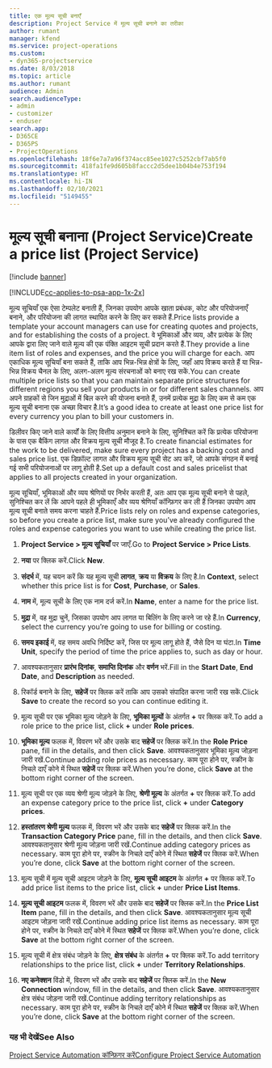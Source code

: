 ```yaml
---
title: एक मूल्य सूची बनाएँ
description: Project Service में मूल्य सूची बनाने का तरीका
author: rumant
manager: kfend
ms.service: project-operations
ms.custom:
- dyn365-projectservice
ms.date: 8/03/2018
ms.topic: article
ms.author: rumant
audience: Admin
search.audienceType:
- admin
- customizer
- enduser
search.app:
- D365CE
- D365PS
- ProjectOperations
ms.openlocfilehash: 18f6e7a7a96f374acc85ee1027c5252cbf7ab5f0
ms.sourcegitcommit: 418fa1fe9d605b8faccc2d5dee1b04b4e753f194
ms.translationtype: HT
ms.contentlocale: hi-IN
ms.lasthandoff: 02/10/2021
ms.locfileid: "5149455"
---
```

# <a name="create-a-price-list-project-service"></a><span data-ttu-id="c3342-103">मूल्‍य सूची बनाना (Project Service)</span><span class="sxs-lookup"><span data-stu-id="c3342-103">Create a price list (Project Service)</span></span>

[!include [banner](../includes/psa-now-project-operations.md)]

[!INCLUDE[cc-applies-to-psa-app-1x-2x](../includes/cc-applies-to-psa-app-1x-2x.md)]

<span data-ttu-id="c3342-104">मूल्‍य सूचियाँ एक ऐसा टेम्पलेट बनाती हैं, जिनका उपयोग आपके खाता प्रबंधक, कोट और परियोजनाएँ बनाने, और परियोजना की लागत स्‍थापित करने के लिए कर सकते हैं.</span><span class="sxs-lookup"><span data-stu-id="c3342-104">Price lists provide a template your account managers can use for creating quotes and projects, and for establishing the costs of a project.</span></span> <span data-ttu-id="c3342-105">वे भूमिकाओं और व्‍यय, और प्रत्‍येक के लिए आपके द्वारा लिए जाने वाले मूल्‍य की एक पंक्ति आइटम सूची प्रदान करते हैं.</span><span class="sxs-lookup"><span data-stu-id="c3342-105">They provide a line item list of roles and expenses, and the price you will charge for each.</span></span> <span data-ttu-id="c3342-106">आप एकाधिक मूल्य सूचियाँ बना सकते हैं, ताकि आप भिन्न-भिन्न क्षेत्रों के लिए, जहाँ आप विक्रय करते हैं या भिन्न-भिन्न विक्रय चैनल के लिए, अलग-अलग मूल्य संरचनाओं को बनाए रख सकें.</span><span class="sxs-lookup"><span data-stu-id="c3342-106">You can create multiple price lists so that you can maintain separate price structures for different regions you sell your products in or for different sales channels.</span></span> <span data-ttu-id="c3342-107">आप अपने ग्राहकों से जिन मुद्राओं में बिल करने की योजना बनाते हैं, उनमें प्रत्‍येक मुद्रा के लिए कम से कम एक मूल्‍य सूची बनाना एक अच्छा विचार है.</span><span class="sxs-lookup"><span data-stu-id="c3342-107">It’s a good idea to create at least one price list for every currency you plan to bill your customers in.</span></span>  
  
<span data-ttu-id="c3342-108">डिलीवर किए जाने वाले कार्यों के लिए वित्तीय अनुमान बनाने के लिए, सुनिश्चित करें कि प्रत्येक परियोजना के पास एक बैकिंग लागत और विक्रय मूल्‍य सूची मौजूद है.</span><span class="sxs-lookup"><span data-stu-id="c3342-108">To create financial estimates for the work to be delivered, make sure every project has a backing cost and sales price list.</span></span> <span data-ttu-id="c3342-109">एक डिफ़ॉल्ट लागत और विक्रय मूल्य सूची सेट अप करें, जो आपके संगठन में बनाई गई सभी परियोजनाओं पर लागू होती है.</span><span class="sxs-lookup"><span data-stu-id="c3342-109">Set up a default cost and sales pricelist that applies to all projects created in your organization.</span></span>  
  
<span data-ttu-id="c3342-110">मूल्य सूचियाँ, भूमिकाओं और व्यय श्रेणियों पर निर्भर करती हैं, अतः आप एक मूल्य सूची बनाने से पहले, सुनिश्चित कर लें कि आपने पहले ही भूमिकाएँ और व्‍यय श्रेणियाँ कॉन्फ़िगर कर ली हैं जिनका उपयोग आप मूल्य सूची बनाते समय करना चाहते हैं.</span><span class="sxs-lookup"><span data-stu-id="c3342-110">Price lists rely on roles and expense categories, so before you create a price list, make sure you’ve already configured the roles and expense categories you want to use while creating the price list.</span></span>  
  
1.  <span data-ttu-id="c3342-111">**Project Service > मूल्‍य सूचियाँ** पर जाएँ.</span><span class="sxs-lookup"><span data-stu-id="c3342-111">Go to **Project Service > Price Lists**.</span></span>  
  
2.  <span data-ttu-id="c3342-112">**नया** पर क्लिक करें.</span><span class="sxs-lookup"><span data-stu-id="c3342-112">Click **New**.</span></span>  
  
3.  <span data-ttu-id="c3342-113">**संदर्भ** में, यह चयन करें कि यह मूल्‍य सूची **लागत**, **क्रय** या **विक्रय** के लिए है.</span><span class="sxs-lookup"><span data-stu-id="c3342-113">In **Context**, select whether this price list is for **Cost**, **Purchase**, or **Sales**.</span></span>  
  
4.  <span data-ttu-id="c3342-114">**नाम** में, मूल्य सूची के लिए एक नाम दर्ज करें.</span><span class="sxs-lookup"><span data-stu-id="c3342-114">In **Name**, enter a name for the price list.</span></span>  
  
5.  <span data-ttu-id="c3342-115">**मुद्रा** में, वह मुद्रा चुनें, जिसका उपयोग आप लागत या बिलिंग के लिए करने जा रहे हैं.</span><span class="sxs-lookup"><span data-stu-id="c3342-115">In **Currency**, select the currency you’re going to use for billing or costing.</span></span>  
  
6.  <span data-ttu-id="c3342-116">**समय इकाई** में, वह समय अवधि निर्दिष्ट करें, जिस पर मूल्य लागू होते हैं, जैसे दिन या घंटा.</span><span class="sxs-lookup"><span data-stu-id="c3342-116">In **Time Unit**, specify the period of time the price applies to, such as day or hour.</span></span>  
  
7.  <span data-ttu-id="c3342-117">आवश्‍यकतानुसार **प्रारंभ दिनांक**, **समाप्ति दिनांक** और **वर्णन** भरें.</span><span class="sxs-lookup"><span data-stu-id="c3342-117">Fill in the **Start Date**, **End Date**, and **Description** as needed.</span></span>  
  
8.  <span data-ttu-id="c3342-118">रिकॉर्ड बनाने के लिए, **सहेजें** पर क्लिक करें ताकि आप उसको संपादित करना जारी रख सकें.</span><span class="sxs-lookup"><span data-stu-id="c3342-118">Click **Save** to create the record so you can continue editing it.</span></span>  
  
9. <span data-ttu-id="c3342-119">मूल्य सूची पर एक भूमिका मूल्य जोड़ने के लिए, **भूमिका मूल्‍यों** के अंतर्गत **+** पर क्लिक करें.</span><span class="sxs-lookup"><span data-stu-id="c3342-119">To add a role price to the price list, click **+** under **Role prices**.</span></span>  
  
10. <span data-ttu-id="c3342-120">**भूमिका मूल्‍य** फलक में, विवरण भरें और उसके बाद **सहेजें** पर क्लिक करें.</span><span class="sxs-lookup"><span data-stu-id="c3342-120">In the **Role Price** pane, fill in the details, and then click **Save**.</span></span> <span data-ttu-id="c3342-121">आवश्यकतानुसार भूमिका मूल्‍य जोड़ना जारी रखें.</span><span class="sxs-lookup"><span data-stu-id="c3342-121">Continue adding role prices as necessary.</span></span> <span data-ttu-id="c3342-122">काम पूरा होने पर, स्‍क्रीन के निचले दाएँ कोने में स्थित **सहेजें** पर क्लिक करें.</span><span class="sxs-lookup"><span data-stu-id="c3342-122">When you’re done, click **Save** at the bottom right corner of the screen.</span></span>  
  
11. <span data-ttu-id="c3342-123">मूल्य सूची पर एक व्‍यय श्रेणी मूल्य जोड़ने के लिए, **श्रेणी मूल्‍य** के अंतर्गत **+** पर क्लिक करें.</span><span class="sxs-lookup"><span data-stu-id="c3342-123">To add an expense category price to the price list, click **+** under **Category prices**.</span></span>  
  
12. <span data-ttu-id="c3342-124">**हस्‍तांतरण श्रेणी मूल्‍य** फलक में, विवरण भरें और उसके बाद **सहेजें** पर क्लिक करें.</span><span class="sxs-lookup"><span data-stu-id="c3342-124">In the **Transaction Category Price** pane, fill in the details, and then click **Save**.</span></span> <span data-ttu-id="c3342-125">आवश्यकतानुसार श्रेणी मूल्‍य जोड़ना जारी रखें.</span><span class="sxs-lookup"><span data-stu-id="c3342-125">Continue adding category prices as necessary.</span></span> <span data-ttu-id="c3342-126">काम पूरा होने पर, स्‍क्रीन के निचले दाएँ कोने में स्थित **सहेजें** पर क्लिक करें.</span><span class="sxs-lookup"><span data-stu-id="c3342-126">When you’re done, click **Save** at the bottom right corner of the screen.</span></span>  
  
13. <span data-ttu-id="c3342-127">मूल्य सूची में मूल्य सूची आइटम जोड़ने के लिए, **मूल्‍य सूची आइटम** के अंतर्गत **+** पर क्लिक करें.</span><span class="sxs-lookup"><span data-stu-id="c3342-127">To add price list items to the price list, click **+** under **Price List Items**.</span></span>  
  
14. <span data-ttu-id="c3342-128">**मूल्‍य सूची आइटम** फलक में, विवरण भरें और उसके बाद **सहेजें** पर क्लिक करें.</span><span class="sxs-lookup"><span data-stu-id="c3342-128">In the **Price List Item** pane, fill in the details, and then click **Save**.</span></span> <span data-ttu-id="c3342-129">आवश्यकतानुसार मूल्‍य सूची आइटम जोड़ना जारी रखें.</span><span class="sxs-lookup"><span data-stu-id="c3342-129">Continue adding price list items as necessary.</span></span> <span data-ttu-id="c3342-130">काम पूरा होने पर, स्‍क्रीन के निचले दाएँ कोने में स्थित **सहेजें** पर क्लिक करें.</span><span class="sxs-lookup"><span data-stu-id="c3342-130">When you’re done, click **Save** at the bottom right corner of the screen.</span></span>  
  
15. <span data-ttu-id="c3342-131">मूल्‍य सूची में क्षेत्र संबंध जोड़ने के लिए, **क्षेत्र संबंध** के अंतर्गत **+** पर क्लिक करें.</span><span class="sxs-lookup"><span data-stu-id="c3342-131">To add territory relationships to the price list, click **+** under **Territory Relationships**.</span></span>  
  
16. <span data-ttu-id="c3342-132">**नए कनेक्‍शन** विंडो में, विवरण भरें और उसके बाद **सहेजें** पर क्लिक करें.</span><span class="sxs-lookup"><span data-stu-id="c3342-132">In the **New Connection** window, fill in the details, and then click **Save**.</span></span> <span data-ttu-id="c3342-133">आवश्‍यकतानुसार क्षेत्र संबंध जोड़ना जारी रखें.</span><span class="sxs-lookup"><span data-stu-id="c3342-133">Continue adding territory relationships as necessary.</span></span> <span data-ttu-id="c3342-134">काम पूरा होने पर, स्‍क्रीन के निचले दाएँ कोने में स्थित **सहेजें** पर क्लिक करें.</span><span class="sxs-lookup"><span data-stu-id="c3342-134">When you’re done, click **Save** at the bottom right corner of the screen.</span></span>  
  
### <a name="see-also"></a><span data-ttu-id="c3342-135">यह भी देखें</span><span class="sxs-lookup"><span data-stu-id="c3342-135">See Also</span></span>  
 [<span data-ttu-id="c3342-136">Project Service Automation कॉन्फ़िगर करें</span><span class="sxs-lookup"><span data-stu-id="c3342-136">Configure Project Service Automation</span></span>](../psa/configure.md)

